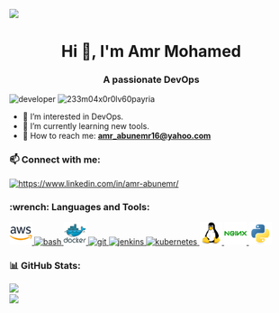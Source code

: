 [![](https://visitcount.itsvg.in/api?id=amrabunemr98&icon=7&color=0)](https://visitcount.itsvg.in)
<h1 align="center">Hi 👋, I'm Amr Mohamed</h1>
<h3 align="center">A passionate DevOps</h3>

![developer](https://github.com/amrabunemr98/amrabunemr98/assets/128842547/a4385408-a892-4c68-a062-d8f2b86a6178)
![233m04x0r0lv60payria](https://github.com/amrabunemr98/amrabunemr98/assets/128842547/98b8e6eb-e1fa-4004-b423-58791883f5b1)











- 👀 I’m interested in DevOps.
- 🌱 I’m currently learning new tools.
- 📧 How to reach me:  **amr_abunemr16@yahoo.com**

<h3 align="left">📫 Connect with me:</h3>
<p align="left">
<a href="https://linkedin.com/in/https://www.linkedin.com/in/amr-abunemr/" target="blank"><img align="center" src="https://raw.githubusercontent.com/rahuldkjain/github-profile-readme-generator/master/src/images/icons/Social/linked-in-alt.svg" alt="https://www.linkedin.com/in/amr-abunemr/" height="30" width="40" /></a>
</p>


<h3 align="left">:wrench: Languages and Tools:</h3>
<p align="left"> <a href="https://aws.amazon.com" target="_blank" rel="noreferrer"> <img src="https://raw.githubusercontent.com/devicons/devicon/master/icons/amazonwebservices/amazonwebservices-original-wordmark.svg" alt="aws" width="40" height="40"/> </a> <a href="https://www.gnu.org/software/bash/" target="_blank" rel="noreferrer"> <img src="https://www.vectorlogo.zone/logos/gnu_bash/gnu_bash-icon.svg" alt="bash" width="40" height="40"/> </a> <a href="https://www.docker.com/" target="_blank" rel="noreferrer"> <img src="https://raw.githubusercontent.com/devicons/devicon/master/icons/docker/docker-original-wordmark.svg" alt="docker" width="40" height="40"/> </a> <a href="https://git-scm.com/" target="_blank" rel="noreferrer"> <img src="https://www.vectorlogo.zone/logos/git-scm/git-scm-icon.svg" alt="git" width="40" height="40"/> </a> <a href="https://www.jenkins.io" target="_blank" rel="noreferrer"> <img src="https://www.vectorlogo.zone/logos/jenkins/jenkins-icon.svg" alt="jenkins" width="40" height="40"/> </a> <a href="https://kubernetes.io" target="_blank" rel="noreferrer"> <img src="https://www.vectorlogo.zone/logos/kubernetes/kubernetes-icon.svg" alt="kubernetes" width="40" height="40"/> </a> <a href="https://www.linux.org/" target="_blank" rel="noreferrer"> <img src="https://raw.githubusercontent.com/devicons/devicon/master/icons/linux/linux-original.svg" alt="linux" width="40" height="40"/> </a> <a href="https://www.nginx.com" target="_blank" rel="noreferrer"> <img src="https://raw.githubusercontent.com/devicons/devicon/master/icons/nginx/nginx-original.svg" alt="nginx" width="40" height="40"/> </a> <a href="https://www.python.org" target="_blank" rel="noreferrer"> <img src="https://raw.githubusercontent.com/devicons/devicon/master/icons/python/python-original.svg" alt="python" width="40" height="40"/> </a> </p>


### 📊 GitHub Stats:
![](https://github-readme-stats.vercel.app/api?username=amrabunemr98&theme=blue&hide_border=false&include_all_commits=true&count_private=false)<br/>
![](https://github-readme-stats.vercel.app/api/top-langs/?username=amrabunemr98&theme=whit&hide_border=false&include_all_commits=true&count_private=false&layout=compact)


